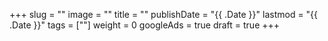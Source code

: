 +++
slug = ""
image = ""
title = ""
publishDate = "{{ .Date }}"
lastmod = "{{ .Date }}"
tags = [""]
weight = 0
googleAds = true
draft = true
+++
